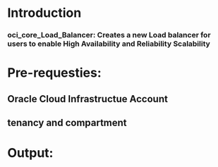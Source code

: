 # Introduction

### oci_core_Load_Balancer: Creates a new Load balancer for users to enable High Availability and Reliability Scalability
# Pre-requesties:
## Oracle Cloud Infrastructue Account 
## tenancy and compartment 




# Output:

